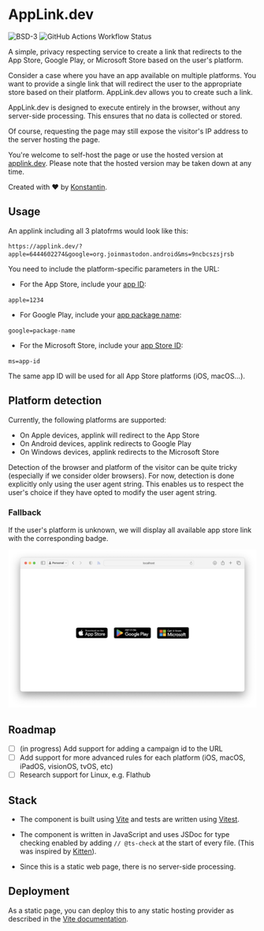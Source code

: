 # AppLink.dev

![BSD-3](https://img.shields.io/badge/License-BSD_3--Clause-blue.svg) ![GitHub Actions Workflow Status](https://github.com/Headbright/applink/actions/workflows/tests.yml/badge.svg)

A simple, privacy respecting service to create a link that redirects to the App Store, Google Play, or Microsoft Store based on the user's platform.

Consider a case where you have an app available on multiple platforms. You want to provide a single link that will redirect the user to the appropriate store based on their platform. AppLink.dev allows you to create such a link.

AppLink.dev is designed to execute entirely in the browser, without any server-side processing. This ensures that no data is collected or stored.

Of course, requesting the page may still expose the visitor's IP address to the server hosting the page.

You're welcome to self-host the page or use the hosted version at [applink.dev](https://applink.dev). Please note that the hosted version may be taken down at any time.

Created with ❤️ by [Konstantin](https://github.com/kkostov).

## Usage

An applink including all 3 platofrms would look like this:

```
https://applink.dev/?apple=6444602274&google=org.joinmastodon.android&ms=9ncbcszsjrsb
```

You need to include the platform-specific parameters in the URL:

- For the App Store, include your [app ID](https://developer.apple.com/documentation/storekit/skstoreproductviewcontroller/1502686-loadwithproductid):

`apple=1234`

- For Google Play, include your [app package name](https://developer.android.com/distribute/marketing-tools/linking-to-google-play#OpeningDetails):

`google=package-name`

- For the Microsoft Store, include your [app Store ID](https://learn.microsoft.com/en-us/windows/apps/publish/link-to-your-app):

`ms=app-id`

The same app ID will be used for all App Store platforms (iOS, macOS...).

## Platform detection

Currently, the following platforms are supported:

- On Apple devices, applink will redirect to the App Store
- On Android devices, applink redirects to Google Play
- On Windows devices, applink redirects to the Microsoft Store

Detection of the browser and platform of the visitor can be quite tricky (especially if we consider older browsers). For now, detection is done explicitly only using the user agent string. This enables us to respect the user's choice if they have opted to modify the user agent string.

### Fallback

If the user's platform is unknown, we will display all available app store link with the corresponding badge.

![Screenshot showing all 3 store badges](/docs/screenshot-all-badges.png)

## Roadmap

- [ ] (in progress) Add support for adding a campaign id to the URL
- [ ] Add support for more advanced rules for each platform (iOS, macOS, iPadOS, visionOS, tvOS, etc)
- [ ] Research support for Linux, e.g. Flathub

## Stack

- The component is built using [Vite](https://vitejs.dev) and tests are written using [Vitest](https://vitest.dev).

- The component is written in JavaScript and uses JSDoc for type checking enabled by adding `// @ts-check` at the start of every file. (This was inspired by [Kitten](https://codeberg.org/kitten/app#a-little-less-magic-a-little-more-type)).

- Since this is a static web page, there is no server-side processing.

## Deployment

As a static page, you can deploy this to any static hosting provider as described in the [Vite documentation](https://vitejs.dev/guide/static-deploy.html).
